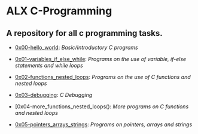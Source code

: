 # ALX C-Programming
## A repository for all c programming tasks.
- [0x00-hello_world](): *Basic/Introductory C programs*

- [0x01-variables_if_else_while](): *Programs on the use of variable, if-else statements and while loops*

- [0x02-functions_nested_loops](): *Programs on the use of C functions and nested loops*

- [0x03-debugging](): *C Debugging*

- [0x04-more_functions_nested_loops(): *More programs on C functions and nested loops*

- [0x05-pointers_arrays_strings](): *Programs on pointers, arrays and strings*
